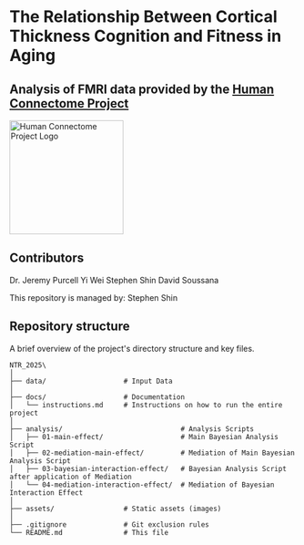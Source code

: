# The Relationship Between Cortical Thickness Cognition and Fitness in Aging

## Analysis of FMRI data provided by the [Human Connectome Project](#https://www.humanconnectome.org/)

<img src="https://www.humanconnectome.org/themes/uar_washu/assets/images/logos/ccf-logo.png" alt="Human Connectome Project Logo" width="200" />

## Contributors
Dr. Jeremy Purcell
Yi Wei
Stephen Shin
David Soussana


This repository is managed by: Stephen Shin

## Repository structure

A brief overview of the project's directory structure and key files.  

```plaintext
NTR_2025\
│
├── data/                   # Input Data
│
├── docs/                   # Documentation
│   └── instructions.md     # Instructions on how to run the entire project
│
├── analysis/                             # Analysis Scripts
│   ├── 01-main-effect/                   # Main Bayesian Analysis Script 
│   ├── 02-mediation-main-effect/         # Mediation of Main Bayesian Analysis Script
│   ├── 03-bayesian-interaction-effect/   # Bayesian Analysis Script after application of Mediation
│   └── 04-mediation-interaction-effect/  # Mediation of Bayesian Interaction Effect
│
├── assets/                 # Static assets (images)    
│
├── .gitignore              # Git exclusion rules  
└── README.md               # This file
